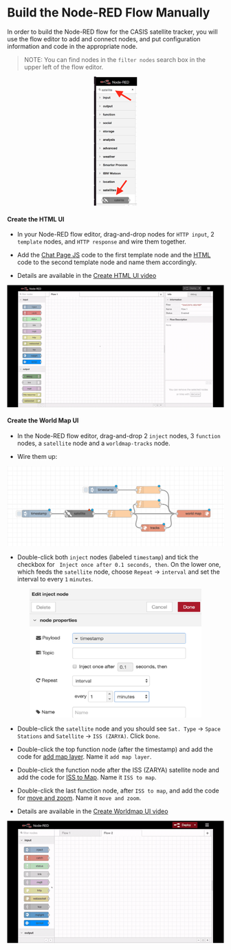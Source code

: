 # Build the Node-RED Flow Manually

In order to build the Node-RED flow for the CASIS satellite tracker, you will use the flow editor to add and connect nodes, and put configuration information and code in the appropriate node.

> NOTE: You can find nodes in the `filter nodes` search box in the upper left of the flow editor.

<p align="center">
  <img width="100" height="300" src="https://github.com/IBM/pattern-images/blob/master/node-red/NodeREDfilterNodes.png">
</p>

#### Create the HTML UI

* In your Node-RED flow editor, drag-and-drop nodes for `HTTP input`, 2 `template` nodes, and `HTTP response` and wire them together.

* Add the [Chat Page JS](../data/nodeContent/ChatPageJS.js) code to the first template node and the [HTML](../data/nodeContent/index.html) code to the second template node and name them accordingly.

* Details are available in the [Create HTML UI video](https://ibm.box.com/s/bqxloubya8slsuh358jtyq1bu4toamx7)

![video-to-gif](source/video/createFlowHTTPui_1.gif)

#### Create the World Map UI

* In the Node-RED flow editor, drag-and-drop 2 `inject` nodes, 3 `function` nodes, a `satellite` node and a `worldmap-tracks` node.

* Wire them up:

![](doc/source/images/WorldmapUIwiring.png)

* Double-click both `inject` nodes (labeled `timestamp`) and tick the checkbox for ` Inject once after 0.1 seconds, then`. On the lower one, which feeds the `satellite` node, choose `Repeat` -> `interval` and set the interval to every `1` `minutes`.

<p align="center">
  <img width="400" height="300" src="source/images/NodeREDinjectEveryMinute.png">
</p>

* Double-click the `satellite` node and you should see `Sat. Type` -> `Space Stations` and `Satellite` -> `ISS (ZARYA)`. Click `Done`.

* Double-click the top function node (after the timestamp) and add the code for [add map layer](../data/nodeContent/addMapLayer.js). Name it `add map layer`.

* Double-click the function node after the ISS (ZARYA) satellite node and add the code for [ISS to Map](../data/nodeContent/ISStoMap.js). Name it `ISS to map`.

* Double-click the last function node, after `ISS to map`, and add the code for [move and zoom](..data/nodeContent/moveAndZoom.js). Name it `move and zoom`.

* Details are available in the [Create Worldmap UI video](https://ibm.box.com/s/glu64qw4wfic9im642vcapgwwzn2dcvg)

![video-to-gif](source/video/createWorldmapUI.gif)
